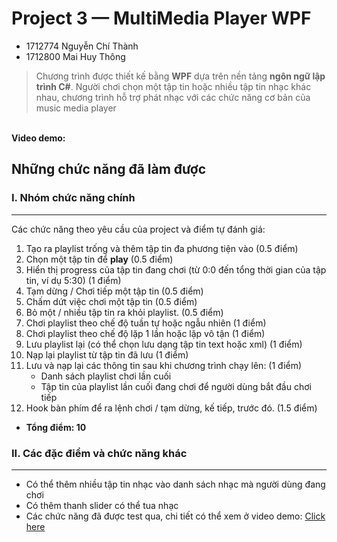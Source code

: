 # **Project 3 — MultiMedia Player WPF**
* 1712774 Nguyễn Chí Thành
* 1712800 Mai Huy Thông
> Chương trình được thiết kế bằng **WPF** dựa trên nền tảng **ngôn ngữ lập trình C#**. Người chơi chọn một tập tin hoặc nhiều tập tin nhạc khác nhau, chương trình hỗ trợ phát nhạc với các chức năng cơ bản của music media player<br>

<br> **Video demo: []()**

## **Những chức năng đã làm được**

### **I. Nhóm chức năng chính** 
----
Các chức năng theo yêu cầu của project và điểm tự đánh giá:
1. Tạo ra playlist trống và thêm tập tin đa phương tiện vào (0.5 điểm)
2. Chọn một tập tin để **play** (0.5 điểm)
3. Hiển thị progress của tập tin đang chơi (từ 0:0 đến tổng thời gian của tập tin, ví dụ 5:30) (1 điểm)
4. Tạm dừng / Chơi tiếp một tập tin (0.5 điểm)
5. Chấm dứt việc chơi một tập tin (0.5 điểm)
6. Bỏ một / nhiều tập tin ra khỏi playlist. (0.5 điểm)
7. Chơi playlist theo chế độ tuần tự hoặc ngẫu nhiên (1 điểm)
8. Chơi playlist theo chế độ lặp 1 lần hoặc lặp vô tận (1 điểm)
9. Lưu playlist lại (có thể chọn lưu dạng tập tin text hoặc xml) (1 điểm)
10. Nạp lại playlist từ tập tin đã lưu (1 điểm)
11. Lưu và nạp lại các thông tin sau khi chương trình chạy lên: (1 điểm)
    * Danh sách playlist chơi lần cuối
    * Tập tin của playlist lần cuối đang chơi để người dùng bắt đầu chơi tiếp
9. Hook bàn phím để ra lệnh chơi / tạm dừng, kế tiếp, trước đó. (1.5 điểm)<br>

 * **Tổng điểm: 10**
### **II. Các đặc điểm và chức năng khác**
----
* Có thể thêm nhiều tập tin nhạc vào danh sách nhạc mà người dùng đang chơi
* Có thêm thanh slider có thể tua nhạc
* Các chức năng đã được test qua, chi tiết có thể xem ở video demo: [Click here]()